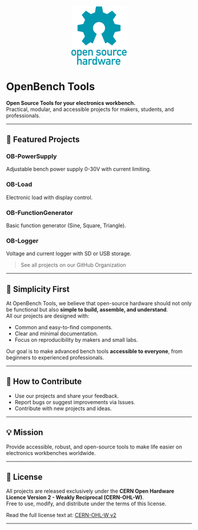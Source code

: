 <p align="center">
  <img src="assets/OSHW.png" alt="OpenBench Tools Logo" width="150">
</p>

# OpenBench Tools

**Open Source Tools for your electronics workbench.**  
Practical, modular, and accessible projects for makers, students, and professionals.

---

## 🚀 Featured Projects

### OB-PowerSupply
Adjustable bench power supply 0-30V with current limiting.

### OB-Load
Electronic load with display control.

### OB-FunctionGenerator
Basic function generator (Sine, Square, Triangle).

### OB-Logger
Voltage and current logger with SD or USB storage.

> See all projects on our GitHub Organization

---

## 🔧 Simplicity First

At OpenBench Tools, we believe that open-source hardware should not only be functional but also **simple to build, assemble, and understand**.  
All our projects are designed with:
- Common and easy-to-find components.
- Clear and minimal documentation.
- Focus on reproducibility by makers and small labs.

Our goal is to make advanced bench tools **accessible to everyone**, from beginners to experienced professionals.

---

## 🤝 How to Contribute

- Use our projects and share your feedback.
- Report bugs or suggest improvements via Issues.
- Contribute with new projects and ideas.

---

## 💡 Mission

Provide accessible, robust, and open-source tools to make life easier on electronics workbenches worldwide.

---

## 📜 License

All projects are released exclusively under the **CERN Open Hardware Licence Version 2 - Weakly Reciprocal (CERN-OHL-W)**.  
Free to use, modify, and distribute under the terms of this license.

Read the full license text at: [CERN-OHL-W v2](/profile/LICENSE)

---
